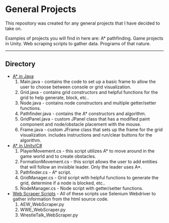 # General Projects
This repository was created for any general projects that I have decided to take on.

Examples of projects you will find in here are: A* pathfinding. Game projects in Unity. Web scraping scripts to gather data. Programs of that nature.

---

## Directory
* [A* in Java](/AStar)
  1. Main.java - contains the code to set up a basic frame to allow the user to choose between console or grid visualization.
  2. Grid.java - contains grid constructors and helpful functions for the grid to help generate, block, etc..
  3. Node.java - contains node constructors and multiple getter/setter functions.
  4. Pathfinder.java - contains the A* constructors and algorithm.
  5. GridPanel.java - custom JPanel class that has a modified paint component and node/obstacle placement with the mouse.
  6. Frame.java - custom JFrame class that sets up the frame for the grid visualization. includes instructions and run/clear buttons for the algorithm.
* [A* in Unity/C#](/FormationalMovement)
  1. PlayerMovement.cs - this script utilizes A* to move around in the game world and to create obstacles. 
  2. FormationMovement.cs - this script allows the user to add entities that will follow an invisible leader. Only the leader uses A*.
  3. Pathfinder.cs - A* script.
  4. GridManager.cs - Grid script with helpful functions to generate the grid, determine if a node is blocked, etc..
  5. NodeManager.cs - Node script with getter/setter functions.
* [Web Scraper Scripts](/Scraper%20Scripts) - All of these scripts use Selenium Webdriver to gather information from the html source code.
  1. AEW_WebScraper.py
  2. WWE_WebScraper.py
  3. WrestleTalk_WebScraper.py
